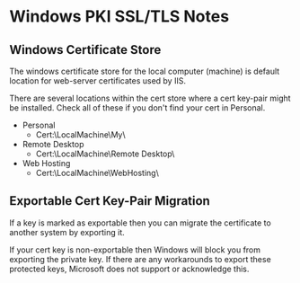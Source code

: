 # Windows PKI SSL/TLS Notes

## Windows Certificate Store

The windows certificate store for the local computer (machine) is default location for web-server certificates used by IIS.

There are several locations within the cert store where a cert key-pair might be installed. Check all of these if you don't find your cert in Personal.

* Personal
  * Cert:\LocalMachine\My\
* Remote Desktop
  * Cert:\LocalMachine\Remote Desktop\
* Web Hosting
  * Cert:\LocalMachine\WebHosting\

## Exportable Cert Key-Pair Migration

If a key is marked as exportable then you can migrate the certificate to another system by exporting it.

If your cert key is non-exportable then Windows will block you from exporting the private key. 
If there are any workarounds to export these protected keys, Microsoft does not support or acknowledge this.
